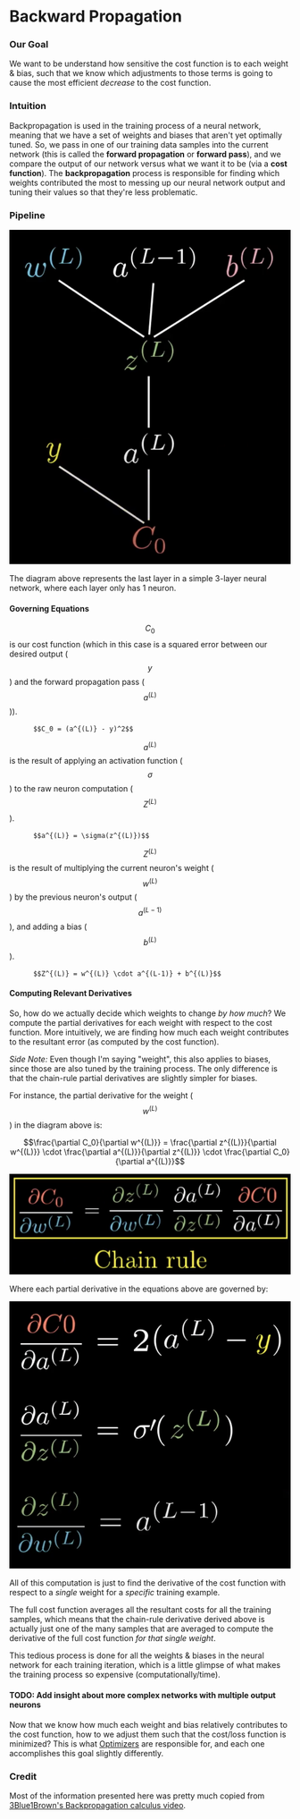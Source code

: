 # Backward Propagation

### Our Goal

We want to be understand how sensitive the cost function is to each weight & bias, such that we know which adjustments to those terms is going to cause the most efficient _decrease_ to the cost function.

### Intuition

Backpropagation is used in the training process of a neural network, meaning that we have a set of weights and biases that aren't yet optimally tuned. So, we pass in one of our training data samples into the current network \(this is called the **forward propagation** or **forward pass**\), and we compare the output of our network versus what we want it to be \(via a **cost function**\). The **backpropagation** process is responsible for finding which weights contributed the most to messing up our neural network output and tuning their values so that they're less problematic.

### Pipeline

![](../../.gitbook/assets/image%20%282%29.png)

The diagram above represents the last layer in a simple 3-layer neural network, where each layer only has 1 neuron. 

#### Governing Equations

$$C_0$$is our cost function \(which in this case is a squared error between our desired output \($$y$$\) and the forward propagation pass \($$a^{(L)}$$\)\). 

          $$C_0 = (a^{(L)} - y)^2$$

$$a^{(L)}$$is the result of applying an activation function \($$\sigma$$\) to the raw neuron computation \($$Z^{(L)}$$\). 

          $$a^{(L)} = \sigma(z^{(L)})$$

$$Z^{(L)}$$is the result of multiplying the current neuron's weight \($$ w^{(L)} $$\) by the previous neuron's output \($$a^{(L - 1)}$$\), and adding a bias \($$b^{(L)}$$\).

          $$Z^{(L)} = w^{(L)} \cdot a^{(L-1)} + b^{(L)}$$

#### Computing Relevant Derivatives

So, how do we actually decide which weights to change _by how much_? We compute the partial derivatives for each weight with respect to the cost function. More intuitively, we are finding how much each weight contributes to the resultant error \(as computed by the cost function\).

_Side Note:_ Even though I'm saying "weight", this also applies to biases, since those are also tuned by the training process. The only difference is that the chain-rule partial derivatives are slightly simpler for biases.

For instance, the partial derivative for the weight \($$w^{(L)}$$\) in the diagram above is:

$$\frac{\partial C_0}{\partial w^{(L)}} = \frac{\partial z^{(L)}}{\partial w^{(L)}} \cdot \frac{\partial a^{(L)}}{\partial z^{(L)}} \cdot \frac{\partial C_0}{\partial a^{(L)}}$$

![](../../.gitbook/assets/image%20%287%29.png)

Where each partial derivative in the equations above are governed by:

![](../../.gitbook/assets/image%20%288%29.png)

All of this computation is just to find the derivative of the cost function with respect to a _single_ weight for a _specific_ training example. 

The full cost function averages all the resultant costs for all the training samples, which means that the chain-rule derivative derived above is actually just one of the many samples that are averaged to compute the derivative of the full cost function _for that single weight_.

This tedious process is done for all the weights & biases in the neural network for each training iteration, which is a little glimpse of what makes the training process so expensive \(computationally/time\).

#### TODO: Add insight about more complex networks with multiple output neurons 

Now that we know how much each weight and bias relatively contributes to the cost function, how to we adjust them such that the cost/loss function is minimized? This is what [Optimizers](optimizers.md) are responsible for, and each one accomplishes this goal slightly differently.

### Credit

Most of the information presented here was pretty much copied from [3Blue1Brown's Backpropagation calculus video](https://www.youtube.com/watch?v=tIeHLnjs5U8&ab_channel=3Blue1Brown).

